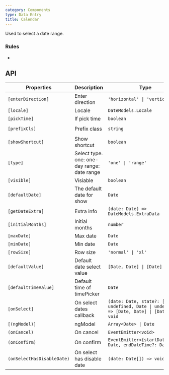 ```yaml
---
category: Components
type: Data Entry
title: Calendar
---
```


Used to select a date range.

### Rules
-

## API

Properties | Description | Type | Default
-----------|------------|------|--------
| `[enterDirection]` | Enter direction | `'horizontal' \| 'vertical'` | `'vertical'` |
| `[locale]` | Locale | `DateModels.Locale` | - |
| `[pickTime]` | If pick time | `boolean` | `false` |
| `[prefixCls]` | Prefix class | `string` | `rmc-calendar` |
| `[showShortcut]` | Show shortcut | `boolean` | `false` |
| `[type]` | Select type. one: one-day range: date range | `'one' \| 'range'` | `'range'` |
| `[visible]` | Visiable | `boolean` | `false` |
| `[defaultDate]` | The default date for show | `Date` | `today` |
| `[getDateExtra]` | Extra info | `(date: Date) => DateModels.ExtraData` | - |
| `[initialMonths]` | Initial months | `number` | `6` |
| `[maxDate]` | Max date | `Date` | - |
| `[minDate]` | Min date | `Date` | - |
| `[rowSize]` | Row size | `'normal' \| 'xl'` | - |
| `[defaultValue]` | Default date select value | `[Date, Date] \| [Date]` | - |
| `[defaultTimeValue]` | Default time of timePicker | `Date` |  -  |
| `[onSelect]` | On select dates callback | `(date: Date, state?: [Date \| undefined, Date \| undefined]) => [Date, Date] \| [Date] \| void` | - |
| `[(ngModel)]` | ngModel | `Array<Date> \| Date` | `Date` |
| `(onCancel)` | On cancel | `EventEmitter<void>` | - |
| `(onConfirm)` | On confirm | `EventEmitter<{startDateTime?: Date, endDateTime?: Date}>` | - |
| `(onSelectHasDisableDate)` | On select has disable date | `(date: Date[]) => void` | - |
